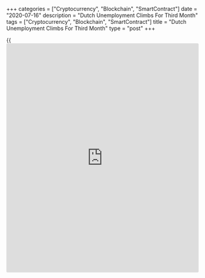 +++
categories = ["Cryptocurrency", "Blockchain", "SmartContract"]
date = "2020-07-16"
description = "Dutch Unemployment Climbs For Third Month"
tags = ["Cryptocurrency", "Blockchain", "SmartContract"]
title = "Dutch Unemployment Climbs For Third Month"
type = "post"
+++

{{<iframe id="large-banner" src="https://www.bounty.group/#slide=28.0" width="100%" height="600" scrolling="no" style="border: 0px solid rgb(216, 221, 230); border-radius: 3px;">}}

The Dutch joblessness increased for a third straight month in June, data
from the Central Bureau of Statistics showed on Thursday.

The number of unemployed rose by 74,000 month-on-month to 404,000 in
June. The figure rose by 131,000 from March.

The ILO jobless rate for the 15-75 year old age group rose to a
seasonally adjusted 4.3 percent in June from 3.6 percent in May.

Employment increased by 45,000 persons in June.

The unemployment rate among youth aged between 15 and 25 years,
increased to 10.7 percent in June from 9.5 percent in the preceding
month.

For comments and feedback [contact](https://www.playgroundfx.com/contact/): editorial@rtt[news](https://www.letsplayfx.com/blog/forex-news-website/).com

[Economic News][1]

 **What parts of the world are seeing the best (and worst) economic
performances lately? Click[here][2] to check out our [Econ Scorecard][2]
and find out! See up-to-the-moment [ranking](https://www.playgroundfx.com/blog/crypto-exchange-ranking/)s for the best and worst
performers in [GDP][3], [unemployment rate][4], [inflation][5] and much
more.**

   1. www.rtt[news](https://www.letsplayfx.com/blog/forex-news-website/).com/Content/EconomicNews.aspx
   2. www.rtt[news](https://www.letsplayfx.com/blog/forex-news-website/).com/economic-scorecard/world-rank/industrial-production/highest-performance.aspx
   3. www.rtt[news](https://www.letsplayfx.com/blog/forex-news-website/).com/economic-scorecard/world-rank/GDP/highest-performance.aspx
   4. www.rtt[news](https://www.letsplayfx.com/blog/forex-news-website/).com/economic-scorecard/world-rank/unemployment-rate/lowest-performance.aspx
   5. www.rtt[news](https://www.letsplayfx.com/blog/forex-news-website/).com/economic-scorecard/world-rank/CPI/highest-performance.aspx